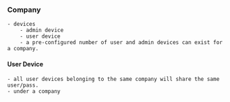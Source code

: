 ### Company
    - devices
        - admin device
        - user device
        - a pre-configured number of user and admin devices can exist for a company.


#### User Device
    - all user devices belonging to the same company will share the same user/pass.
    - under a company 
